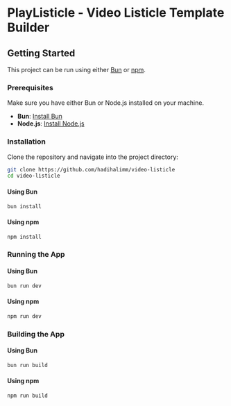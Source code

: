 # PlayListicle - Video Listicle Template Builder

## Getting Started

This project can be run using either [Bun](https://bun.sh/) or [npm](https://www.npmjs.com/).

### Prerequisites

Make sure you have either Bun or Node.js installed on your machine.

- **Bun**: [Install Bun](https://bun.sh/docs/installation)
- **Node.js**: [Install Node.js](https://nodejs.org/)

### Installation

Clone the repository and navigate into the project directory:

```sh
git clone https://github.com/hadihalimm/video-listicle
cd video-listicle
```

#### Using Bun

```sh
bun install
```

#### Using npm

```sh
npm install
```

### Running the App

#### Using Bun

```sh
bun run dev
```

#### Using npm

```sh
npm run dev
```

### Building the App

#### Using Bun

```sh
bun run build
```

#### Using npm

```sh
npm run build
```
